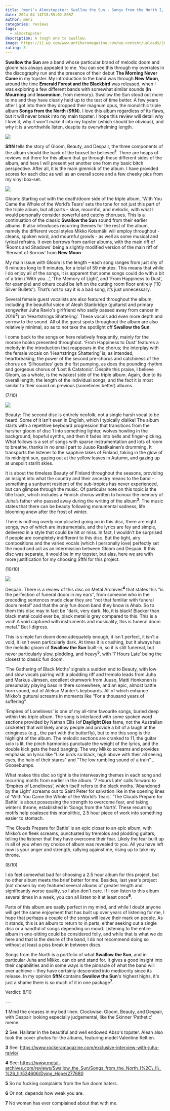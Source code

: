```yaml
---
title: "meri's Almostopster: Swallow the Sun - Songs from the North I, II & III"
date: 2024-04-14T18:55:02.805Z
author: meri
categories: reviews
tags:
  - almostopster
description: A tough one to swallow.
image: https://i1.wp.com/www.antiheromagazine.com/wp-content/uploads/2015/12/Swallow-The-Sun-Songs-From-The-North-I-II-III-1.jpg
rating: 8
---
```

<!--StartFragment-->

**Swallow the Sun** are a band whose particular brand of melodic doom and gloom has always appealed to me. You can see this through my overrates in the discography run and the presence of their debut **The Morning Never Came** in my topster. My introduction to the band was through **New Moon**, around the time **Emerald Forest and the Blackbird** was released, when I was exploring a few different bands with somewhat similar sounds (**In Mourning** and **Insomnium**, from memory). Swallow the Sun stood out more to me and they have clearly held up to the test of time better. A few years after I got into them they dropped their magnum opus, the monolithic triple album **Songs from the North** (**SftN**). I love this album regardless of its flaws, but it will never break into my main topster. I hope this review will detail why I love it, why it won't make it into my topster (which should be obvious), and why it is a worthwhile listen, despite its overwhelming length.

![](https://lh7-us.googleusercontent.com/3n7gR1fBHp37PBGErDkn7DoMCjEtAzW8Jn9vjzMFx49zSG2oNdae8YSSNVPeB5Q53NKsYWLAJnh3DCKcpUNVeTsqlv-SnQ48G7-tu8mQr6OZxPmbOEvOPp2n_I64gZk4Eo3CZrWflxqb2rrVkhOVyg)

**SftN** tells the story of Gloom, Beauty, and Despair, the three components of the album should the back of the boxset be believed<sup>**1**</sup>. There are heaps of reviews out there for this album that go through these different sides of the album, and here I will present yet another one from my basic bitch perspective. After all, it is the main gimmick of the album. I have provided scores for each disc as well as an overall score and a few cheeky pics from my vinyl box-set.

![](https://lh7-us.googleusercontent.com/pubjXoc7ne1qJXkLElceJ8YlmyNIcfWnWDn22jvghxhnXC2lHX7XbnTDuXqiul0XSUOhpGAE2KOc_jvewdB4o02ry__-AkOJ3ptKtMWLtdjDuIiv66tHAAOCBp6P0jXO9Z1DA6HoKAV4U5P-Oh-6iA)

Gloom: Starting out with the death/doom side of the triple album, ‘With You Came the Whole of the World’s Tears’ sets the tone for not just this part of the triple album, but all parts – slow, mournful, and melodic, with what I would personally consider powerful and catchy choruses. This is a continuation of the classic **Swallow the Sun** sound from their earlier albums. It also introduces recurring themes for the rest of the album, namely the different vocal styles Mikko Kotamäki will employ throughout - cleans, spoken word, and mournful growls - as well as some musical and lyrical refrains. It even borrows from earlier albums, with the main riff of ‘Rooms and Shadows’ being a slightly modified version of the main riff of ‘Servant of Sorrow’ from **New Moon**.

My main issue with Gloom is the length – each song ranges from just shy of 6 minutes long to 9 minutes, for a total of 59 minutes. This means that while I do enjoy all of the songs, it is apparent that some songs could do with a bit of a trim (‘With you...’, ‘The Memory of Light’, and ‘From Happiness to Dust’, for example) and others could be left on the cutting room floor entirely (‘10 Silver Bullets’). That’s not to say it is a bad song, it’s just unnecessary.

Several female guest vocalists are also featured throughout the album, including the beautiful voice of Aleah Stanbridge (guitarist and primary songwriter Juha Ravio's girlfriend who sadly passed away from cancer in 2016<sup>**2**</sup>) on ‘Heartstrings Shattering’. These vocals add even more depth and sorrow to the sound. All of the guest spots throughout the album are also relatively minimal, so as to not take the spotlight off **Swallow the Sun**.

I come back to the songs on here relatively frequently, mainly for the morose hooks presented throughout. ‘From Happiness to Dust’ features a melody in the introduction that reappears in the chorus; the interplay with the female vocals on ‘Heartstrings Shattering’ is, as intended, heartbreaking; the power of the second pre-chorus and catchiness of the chorus on ‘Silhouettes’ gets the fist pumping, as does the pounding rhythm and gorgeous chorus of ‘Lost & Catatonic’. Despite this praise, I believe Gloom, as a whole, is the weakest side of the triple album. Again, due to its overall length, the length of the individual songs, and the fact it is most similar to their sound on previous (sometimes better) albums.

(7/10)

![](https://lh7-us.googleusercontent.com/90OwGRXOFKKeK7BXBRkNgQt0xodmpoOIuv2DqhxpYwCrVvCOYB3CWRyWPQBZzQrorJOawHUwf0CACZvAyLBTQw1-gwyVQNLFNqvN2GvNNYnT4CPG2wLq9RDKgUHmmJMhzAMgilZRPtqq7oSDpzL_bg)

Beauty: The second disc is entirely neofolk, not a single harsh vocal to be heard. Some of it isn't even in English, which I typically dislike! The album starts with a repetitive keyboard progression that transitions from the harsher gloom of disc 1 into something lighter, wolves howling in the background, hopeful synths, and then it fades into bells and finger-picking. What follows is a set of songs with sparse instrumentation and lots of room to breathe, thanks in no small part to Juuso Raatikainen’s drumming. It transports the listener to the sapphire lakes of Finland, taking in the glow of its midnight sun, gazing out at the yellow leaves in Autumn, and gazing up at unspoilt starlit skies.

It is about the timeless Beauty of Finland throughout the seasons, providing an insight into what the country and their ancestry means to the band – something a sunburnt resident of the sub-tropics has never experienced, but can glimpse through the music. Of particular note on this topic is the title track, which includes a Finnish chorus written to honour the memory of Juha’s father who passed away during the writing of the album<sup>**3**</sup>. The music states that there can be beauty following monumental sadness, life blooming anew after the frost of winter.

There is nothing overly complicated going on in this disc, there are eight songs, two of which are instrumentals, and the lyrics are fey and simple, delivered in a style that could be hit or miss. In fact, I wouldn't be surprised if people are completely indifferent to this disc. But the tight, airy compositions and the varied vocals (which I personally love) perfectly set the mood and act as an intermission between Gloom and Despair. If this disc was separate, it would be in my topster, but alas, here we are with more justification for my choosing SftN for this project.

(10/10)

![](https://lh7-us.googleusercontent.com/mmbu7-A2dGN37DID7ukKJ1VQSx3ItFV-xm_xyNpejcgaagQxkgvbugfvfFzELPdJ92FlZR50L7uWsO-y33nipD_zgaZGRKlTpu4HHKZs6M05Mikj7bBxHsbrvSssLdki_MjJaMP3kAHbHVH6gUpLuQ)

Despair: There is a review of this disc on Metal Archives<sup>**4**</sup> that states this "is the perfection of funeral doom in my ears", from someone who in the preceding sentences made clear they are "not that familiar with funeral doom metal" and that the only fun doom band they know is Ahab. So to them this disc may in fact be "dark, very dark. No, it is black! Blacker than black metal could ever be, black metal is grey compared to this. This is a void! A void captured with instruments and musicality, this is funeral doom metal." But I digress.

This is simple fun doom done adequately enough, it isn't perfect, it isn't a void, it isn't even particularly dark. At times it is crushing, but it always has the melodic gloom of **Swallow the Sun** built-in, so it is still funereal, but never particularly slow, plodding, and heavy<sup>**5**</sup>, with ‘7 Hours Late’ being the closest to classic fun doom.

‘The Gathering of Black Moths’ signals a sudden end to Beauty, with low and slow vocals pairing with a plodding riff and tremolo leads from Juha and Markus Jämsen, excellent drumwork from Juuso, Matti Honkonen is presumably playing bass in there somewhere, and an epic, almost battle horn sound, out of Alekso Munter’s keyboards. All of which enhance Mikko's guttural screams in moments like “For a thousand years of suffering”.

‘Empires of Loneliness’ is one of my all-time favourite songs, buried deep within this triple album. The song is interlaced with some spoken word sections provided by Nathan Ellis (of **Daylight Dies** fame, not the Australian cricketer) that will likely annoy people and provide a bit of a laugh at the cringiness (e.g., the part with the butterfly), but to me this song is the highlight of the album. The melodic sections are cranked to 11, the guitar solo is lit, the pinch harmonics punctuate the weight of the lyrics, and the double kick gets the head banging. The way Mikko screams and provides emphasis on lyrics like "Like birds so black, high above with their all seeing eyes, the halo of their stares" and “The low rumbling sound of a train”... Goosebumps.

What makes this disc so tight is the interweaving themes in each song and recurring motifs from earlier in the album. ‘7 Hours Late’ calls forward to ‘Empires of Loneliness’, which itself refers to the black moths. ‘Abandoned by the Light’ screams out to Saint Peter for salvation like in the opening lines of ‘With You Came the Whole of the World’s Tears’. ‘The Clouds Prepare for Battle’ is about possessing the strength to overcome fear, and taking winter’s throne, established in ‘Songs from the North’. These recurring motifs help coalesce this monolithic, 2.5 hour piece of work into something easier to stomach.

‘The Clouds Prepare for Battle’ is an epic closer to an epic album, with Mikko’s on fleek screams, punctuated by tremolos and plodding guitars, telling the listener that they have overcome their fear. Likely the fear built up in all of you when my choice of album was revealed to you. All you have left now is your anger and strength, rallying against me, rising up to take my throne.

(8/10)

I do feel somewhat bad for choosing a 2.5 hour album for this project, but no other album meets the brief better for me. Besides, last year's project (not chosen by me) featured several albums of greater length and significantly worse quality, so I also don't care. If I can listen to this album several times in a week, you can all listen to it at least once<sup>**6**</sup>.

Parts of this album are easily perfect in my mind, and while I doubt anyone will get the same enjoyment that has built up over years of listening for me, I hope that perhaps a couple of the songs will leave their mark on people. As it stands, this is an album to return to in parts, either seeking out a single disc or a handful of songs depending on mood. Listening to the entire album in one-sitting could be considered folly, and while that is what we do here and that is the desire of the band, I do not recommend doing so without at least a piss break in between discs.

Songs from the North is a portfolio of what **Swallow the Sun**, and in particular Juha and Mikko, can do and stand for. It gives a good insight into their capabilities and in some ways is the pinnacle of what the band will ever achieve – they have certainly descended into mediocrity since its release. In my opinion **SftN** contains **Swallow the Sun**'s highest highs, it's just a shame there is so much of it in one package<sup>**7**</sup>.

Verdict: 8/10

\---

**1** Mind the creases in my bed linen. Clockwise: Gloom, Beauty, and Despair, with Despair looking especially judgemental, like the Skinner ‘Pathetic’ meme.

**2** See: Hallatar in the beautiful and well endowed Abso's topster. Aleah also took the cover photos for the albums, featuring model Valentine Reltien.

**3** See: https://www.rockeramagazine.com/exclusive-interview-with-juha-raivio/

**4** See: https://www.metal-archives.com/reviews/Swallow_the_Sun/Songs_from_the_North_I%2C\_II\_%26_III/534606/Dying_Hope/277680

**5** So no fucking complaints from the fun doom haters.

**6** Or not, depends how weak you are.

**7** No woman has ever complained about that with me.

<!--EndFragment-->